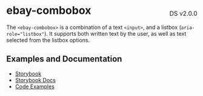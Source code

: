 <h1 style="display: flex; justify-content: space-between; align-items: center;">
    <span>
        ebay-combobox
    </span>
    <span style="font-weight: normal; font-size: medium; margin-bottom: -15px;">
        DS v2.0.0
    </span>
</h1>

The `<ebay-combobox>` is a combination of a text `<input>`, and a listbox (`aria-role="listbox"`). It supports both written text by the user, as well as text selected from the listbox options.

## Examples and Documentation

- [Storybook](https://ebay.github.io/evo-web/ebayui-core/?path=/story/form-input-ebay-combobox)
- [Storybook Docs](https://ebay.github.io/evo-web/ebayui-core/?path=/docs/form-input-ebay-combobox)
- [Code Examples](https://github.com/eBay/evo-web/tree/main/packages/ebayui-core/src/components/ebay-combobox/examples)
